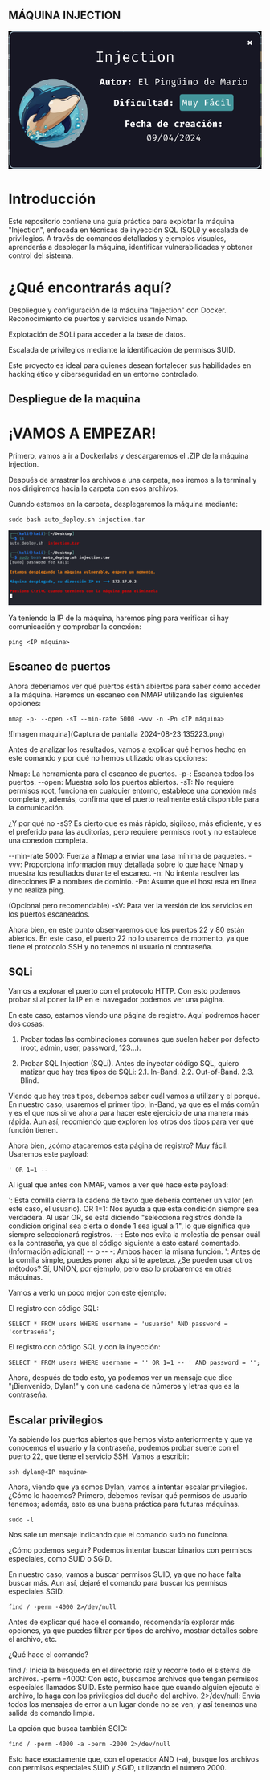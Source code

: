 ## MÁQUINA INJECTION

![Imagen maquina](Foto_de_la_maquina_injection.png)

# Introducción

Este repositorio contiene una guía práctica para explotar la máquina "Injection", enfocada en técnicas de inyección SQL (SQLi) y escalada de privilegios. A través de comandos detallados y ejemplos visuales, aprenderás a desplegar la máquina, identificar vulnerabilidades y obtener control del sistema.

# ¿Qué encontrarás aquí?

Despliegue y configuración de la máquina "Injection" con Docker.
Reconocimiento de puertos y servicios usando Nmap.

Explotación de SQLi para acceder a la base de datos.

Escalada de privilegios mediante la identificación de permisos SUID.

Este proyecto es ideal para quienes desean fortalecer sus habilidades en hacking ético y ciberseguridad en un entorno controlado.

## Despliegue de la maquina

# ¡VAMOS A EMPEZAR!

Primero, vamos a ir a Dockerlabs y descargaremos el .ZIP de la máquina Injection.

Después de arrastrar los archivos a una carpeta, nos iremos a la terminal y nos dirigiremos hacia la carpeta con esos archivos.

Cuando estemos en la carpeta, desplegaremos la máquina mediante:

```
sudo bash auto_deploy.sh injection.tar
```

![Imagen maquina](Foto_despliegue_maquina.png)

Ya teniendo la IP de la máquina, haremos ping para verificar si hay comunicación y comprobar la conexión:

```
ping <IP máquina>
```

## Escaneo de puertos 

Ahora deberíamos ver qué puertos están abiertos para saber cómo acceder a la máquina. Haremos un escaneo con NMAP utilizando las siguientes opciones:

```
nmap -p- --open -sT --min-rate 5000 -vvv -n -Pn <IP máquina>
```

![Imagen maquina](Captura de pantalla 2024-08-23 135223.png)

Antes de analizar los resultados, vamos a explicar qué hemos hecho en este comando y por qué no hemos utilizado otras opciones:

Nmap: La herramienta para el escaneo de puertos.
-p-: Escanea todos los puertos.
--open: Muestra solo los puertos abiertos.
-sT: No requiere permisos root, funciona en cualquier entorno, establece una conexión más completa y, además, confirma que el puerto realmente está disponible para la comunicación.

¿Y por qué no -sS?
Es cierto que es más rápido, sigiloso, más eficiente, y es el preferido para las auditorías, pero requiere permisos root y no establece una conexión completa.

--min-rate 5000: Fuerza a Nmap a enviar una tasa mínima de paquetes.
-vvv: Proporciona información muy detallada sobre lo que hace Nmap y muestra los resultados durante el escaneo.
-n: No intenta resolver las direcciones IP a nombres de dominio.
-Pn: Asume que el host está en línea y no realiza ping.

(Opcional pero recomendable) 
-sV: Para ver la versión de los servicios en los puertos escaneados.

Ahora bien, en este punto observaremos que los puertos 22 y 80 están abiertos. En este caso, el puerto 22 no lo usaremos de momento, ya que tiene el protocolo SSH y no tenemos ni usuario ni contraseña.

## SQLi

Vamos a explorar el puerto con el protocolo HTTP. Con esto podemos probar si al poner la IP en el navegador podemos ver una página.

En este caso, estamos viendo una página de registro. Aquí podremos hacer dos cosas:

1. Probar todas las combinaciones comunes que suelen haber por defecto (root, admin, user, password, 123...).

2. Probar SQL Injection (SQLi). Antes de inyectar código SQL, quiero matizar que hay tres tipos de SQLi:
2.1. In-Band.
2.2. Out-of-Band.
2.3. Blind.
   
Viendo que hay tres tipos, debemos saber cuál vamos a utilizar y el porqué. En nuestro caso, usaremos el primer tipo, In-Band, ya que es el más común y es el que nos sirve ahora para hacer este ejercicio de una manera más rápida. Aun así, recomiendo que exploren los otros dos tipos para ver qué función tienen.

Ahora bien, ¿cómo atacaremos esta página de registro? Muy fácil. Usaremos este payload:

```
' OR 1=1 --
```

Al igual que antes con NMAP, vamos a ver qué hace este payload:

': Esta comilla cierra la cadena de texto que debería contener un valor (en este caso, el usuario).
OR 1=1: Nos ayuda a que esta condición siempre sea verdadera. Al usar OR, se está diciendo "selecciona registros donde la condición original sea cierta o donde 1 sea igual a 1", lo que significa que siempre seleccionará registros.
--: Esto nos evita la molestia de pensar cuál es la contraseña, ya que el código siguiente a esto estará comentado.
(Información adicional)
-- o -- -: Ambos hacen la misma función.
': Antes de la comilla simple, puedes poner algo si te apetece.
¿Se pueden usar otros métodos? Sí, UNION, por ejemplo, pero eso lo probaremos en otras máquinas.

Vamos a verlo un poco mejor con este ejemplo:

El registro con código SQL:

```
SELECT * FROM users WHERE username = 'usuario' AND password = 'contraseña';
```
El registro con código SQL y con la inyección:

```
SELECT * FROM users WHERE username = '' OR 1=1 -- ' AND password = '';
```

Ahora, después de todo esto, ya podemos ver un mensaje que dice "¡Bienvenido, Dylan!" y con una cadena de números y letras que es la contraseña.

## Escalar privilegios

Ya sabiendo los puertos abiertos que hemos visto anteriormente y que ya conocemos el usuario y la contraseña, podemos probar suerte con el puerto 22, que tiene el servicio SSH. Vamos a escribir:

```
ssh dylan@<IP maquina>
```

Ahora, viendo que ya somos Dylan, vamos a intentar escalar privilegios. ¿Cómo lo hacemos? Primero, debemos revisar qué permisos de usuario tenemos; además, esto es una buena práctica para futuras máquinas.

```
sudo -l
```

Nos sale un mensaje indicando que el comando sudo no funciona.

¿Cómo podemos seguir? Podemos intentar buscar binarios con permisos especiales, como SUID o SGID.

En nuestro caso, vamos a buscar permisos SUID, ya que no hace falta buscar más. Aun así, dejaré el comando para buscar los permisos especiales SGID.

```
find / -perm -4000 2>/dev/null
```

Antes de explicar qué hace el comando, recomendaría explorar más opciones, ya que puedes filtrar por tipos de archivo, mostrar detalles sobre el archivo, etc.

¿Qué hace el comando?

find /: Inicia la búsqueda en el directorio raíz y recorre todo el sistema de archivos.
-perm -4000: Con esto, buscamos archivos que tengan permisos especiales llamados SUID. Este permiso hace que cuando alguien ejecuta el archivo, lo haga con los privilegios del dueño del archivo.
2>/dev/null: Envía todos los mensajes de error a un lugar donde no se ven, y así tenemos una salida de comando limpia.

La opción que busca también SGID:

```
find / -perm -4000 -a -perm -2000 2>/dev/null
```

Esto hace exactamente que, con el operador AND (-a), busque los archivos con permisos especiales SUID y SGID, utilizando el número 2000.


